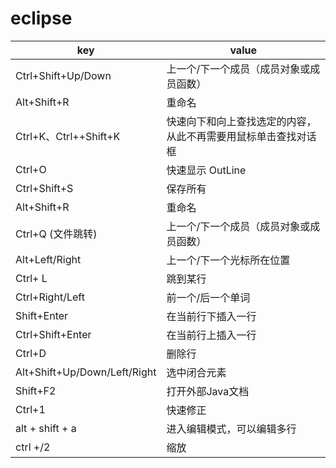 # eclipse

| key                          	| value                                                          	|
|------------------------------	|----------------------------------------------------------------	|
| Ctrl+Shift+Up/Down           	| 上一个/下一个成员（成员对象或成员函数）                        	|
| Alt+Shift+R                  	| 重命名                                                         	|
| Ctrl+K、Ctrl++Shift+K        	| 快速向下和向上查找选定的内容，从此不再需要用鼠标单击查找对话框 	|
| Ctrl+O                       	| 快速显示 OutLine                                               	|
| Ctrl+Shift+S                 	| 保存所有                                                       	|
| Alt+Shift+R                  	| 重命名                                                         	|
| Ctrl+Q (文件跳转)            	| 上一个/下一个成员（成员对象或成员函数）                        	|
| Alt+Left/Right               	| 上一个/下一个光标所在位置                                      	|
| Ctrl+ L                      	| 跳到某行                                                       	|
| Ctrl+Right/Left              	| 前一个/后一个单词                                              	|
| Shift+Enter                  	| 在当前行下插入一行                                             	|
| Ctrl+Shift+Enter             	| 在当前行上插入一行                                             	|
| Ctrl+D                       	| 删除行                                                         	|
| Alt+Shift+Up/Down/Left/Right 	| 选中闭合元素                                                   	|
| Shift+F2                     	| 打开外部Java文档                                               	|
| Ctrl+1                       	| 快速修正                                                       	|
| alt + shift + a              	| 进入编辑模式，可以编辑多行                                     	|
| ctrl +/2				| 缩放								|